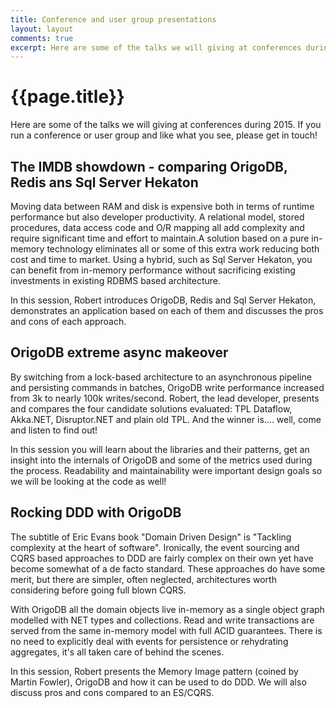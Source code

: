 ```yaml
---
title: Conference and user group presentations
layout: layout
comments: true
excerpt: Here are some of the talks we will giving at conferences during 2015
---
```


# {{page.title}}

Here are some of the talks we will giving at conferences during 2015. If you run a conference or user group and like what you see, please get in touch!

## The IMDB showdown - comparing OrigoDB, Redis ans Sql Server Hekaton
Moving data between RAM and disk is expensive both in terms of runtime performance but also developer productivity. A relational model, stored procedures, data access code and O/R mapping all add complexity and require significant time and effort to maintain.A solution based on a pure in-memory technology eliminates all or some of this extra work reducing both cost and time to market. Using a hybrid, such as Sql Server Hekaton, you can benefit from in-memory performance without sacrificing existing investments in existing RDBMS based architecture.

In this session, Robert introduces OrigoDB, Redis and Sql Server Hekaton, demonstrates an application based on each of them and discusses the pros and cons of each approach.

## OrigoDB extreme async makeover
By switching from a lock-based architecture to an asynchronous pipeline and persisting commands in batches, OrigoDB write performance increased from 3k to nearly 100k writes/second. Robert, the lead developer, presents and compares the four candidate solutions evaluated: TPL Dataflow, Akka.NET, Disruptor.NET and plain old TPL. And the winner is.... well, come and listen to find out!

In this session you will learn about the libraries and their patterns, get an insight into the internals of OrigoDB and some of the metrics used during the process. Readability and maintainability were important design goals so we will be looking at the code as well!

## Rocking DDD with OrigoDB
The subtitle of Eric Evans book "Domain Driven Design" is "Tackling complexity at the heart of software". Ironically, the event sourcing and CQRS based approaches to DDD are fairly complex on their own yet have become somewhat of a de facto standard. These approaches do have some merit, but there are simpler, often neglected, architectures worth considering before going full blown CQRS.

With OrigoDB all the domain objects live in-memory as a single object graph modelled with NET types and collections. Read and write transactions are served from the same in-memory model with full ACID guarantees. There is no need to explicitly deal with events for persistence or rehydrating aggregates, it's all taken care of behind the scenes.

In this session, Robert presents the Memory Image pattern (coined by Martin Fowler), OrigoDB and how it can be used to do DDD. We will also discuss pros and cons compared to an ES/CQRS.
